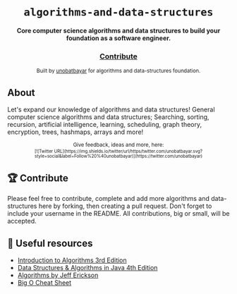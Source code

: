 <div align="center">
  <h1><code>algorithms-and-data-structures</code></h1>

  <strong>Core computer science algorithms and data structures to build your foundation as a software engineer.</strong>

<h3>
    <a href="https://github.com/unobatbayar/algorithms/pull/new/master">Contribute</a>
  </h3>

  <sub> Built by <a href="https://www.twitter.com/unobatbayar">unobatbayar</a> for algorithms and data-structures foundation.  </sub>
</div>

## About
Let's expand our knowledge of algorithms and data structures! General computer science algorithms and data structures; Searching, sorting, recursion, artificial intelligence, learning, scheduling, graph theory, encryption, trees, hashmaps, arrays and more! 

<p align="center"> <sub>Give feedback, ideas and more, here: <sub> <br> [![Twitter URL](https://img.shields.io/twitter/url/https/twitter.com/unobatbayar.svg?style=social&label=Follow%20%40unobatbayar)](https://twitter.com/unobatbayar) </p>

## 🏆 Contribute
Please feel free to contribute, complete and add more algorithms and data-structures here by forking, then creating a pull request. Don't forget to include your username in the README. All contributions, big or small, will be accepted.

## 🎁 Useful resources
 - [Introduction to Algorithms 3rd Edition](https://edutechlearners.com/download/Introduction_to_algorithms-3rd%20Edition.pdf)
 - [Data Structures &  Algorithms in Java 4th Edition](https://enos.itcollege.ee/~jpoial/algorithms/GT/Data%20Structures%20and%20Algorithms%20in%20Java%20Fourth%20Edition.pdf)
 - [Algorithms by Jeff Erickson](http://jeffe.cs.illinois.edu/teaching/algorithms/book/Algorithms-JeffE.pdf)
 - [Big O Cheat Sheet](https://www.bigocheatsheet.com/)

